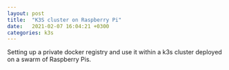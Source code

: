 ```yaml
---
layout: post
title:  "K3S cluster on Raspberry Pi"
date:   2021-02-07 16:04:21 +0300
categories: k3s
---
```

Setting up a private docker registry and use it within a k3s cluster deployed on a swarm of Raspberry Pis.
